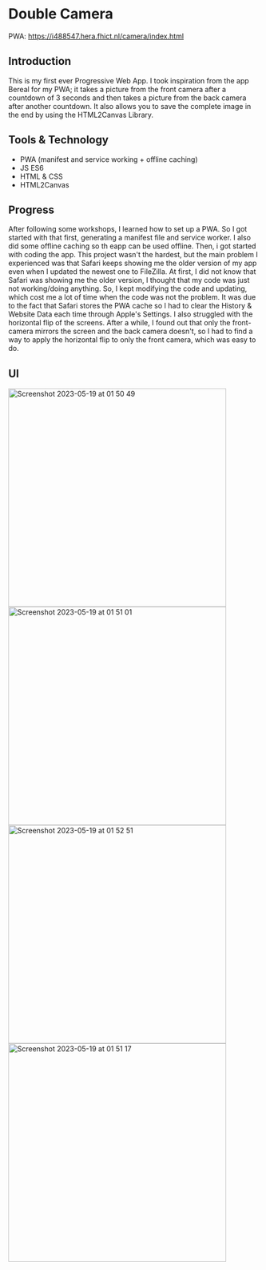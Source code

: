 # Double Camera

PWA: https://i488547.hera.fhict.nl/camera/index.html 

## Introduction
This is my first ever Progressive Web App. I took inspiration from the app Bereal for my PWA; it takes a picture from the front camera after a countdown of 3 seconds and then takes a picture from the back camera after another countdown. It also allows you to save the complete image in the end by using the HTML2Canvas Library. 

## Tools & Technology
- PWA (manifest and service working + offline caching)
- JS ES6
- HTML & CSS
- HTML2Canvas

## Progress 
After following some workshops, I learned how to set up a PWA. So I got started with that first, generating a manifest file and service worker. I also did some offline caching so th eapp can be used offline. Then, i got started with coding the app. This project wasn't the hardest, but the main problem I experienced was that Safari keeps showing me the older version of my app even when I updated the newest one to FileZilla. At first, I did not know that Safari was showing me the older version, I thought that my code was just not working/doing anything. So, I kept modifying the code and updating, which cost me a lot of time when the code was not the problem. It was due to the fact that Safari stores the PWA cache so I had to clear the History & Website Data each time through Apple's Settings. 
I also struggled with the horizontal flip of the screens. After a while, I found out that only the front-camera mirrors the screen and the back camera doesn't, so I had to find a way to apply the horizontal flip to only the front camera, which was easy to do.

## UI

<img width="436" alt="Screenshot 2023-05-19 at 01 50 49" src="https://github.com/mendaayy/Bereal/assets/122844229/423f7bf2-9774-4737-8e88-bb438501659f">
<img width="436" alt="Screenshot 2023-05-19 at 01 51 01" src="https://github.com/mendaayy/Bereal/assets/122844229/183cfaf6-f8af-496c-a70b-a3c767a888c4">
<img width="436" alt="Screenshot 2023-05-19 at 01 52 51" src="https://github.com/mendaayy/Bereal/assets/122844229/7828969c-ccaf-45ad-8cb1-f4f46d0c5a09">
<img width="436" alt="Screenshot 2023-05-19 at 01 51 17" src="https://github.com/mendaayy/Bereal/assets/122844229/276feebb-fdc3-40cb-b161-d7b5496f76b9">
